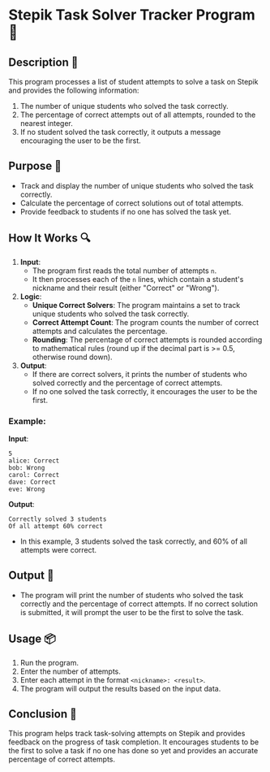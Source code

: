 # Stepik Task Solver Tracker Program 📝

## Description 📝

This program processes a list of student attempts to solve a task on Stepik and provides the following information:

1. The number of unique students who solved the task correctly.
2. The percentage of correct attempts out of all attempts, rounded to the nearest integer.
3. If no student solved the task correctly, it outputs a message encouraging the user to be the first.

## Purpose 🎯

-   Track and display the number of unique students who solved the task correctly.
-   Calculate the percentage of correct solutions out of total attempts.
-   Provide feedback to students if no one has solved the task yet.

## How It Works 🔍

1. **Input**:
    - The program first reads the total number of attempts `n`.
    - It then processes each of the `n` lines, which contain a student's nickname and their result (either "Correct" or "Wrong").
2. **Logic**:
    - **Unique Correct Solvers**: The program maintains a set to track unique students who solved the task correctly.
    - **Correct Attempt Count**: The program counts the number of correct attempts and calculates the percentage.
    - **Rounding**: The percentage of correct attempts is rounded according to mathematical rules (round up if the decimal part is >= 0.5, otherwise round down).
3. **Output**:
    - If there are correct solvers, it prints the number of students who solved correctly and the percentage of correct attempts.
    - If no one solved the task correctly, it encourages the user to be the first.

### Example:

**Input**:

```
5
alice: Correct
bob: Wrong
carol: Correct
dave: Correct
eve: Wrong
```

**Output**:

```
Correctly solved 3 students
Of all attempt 60% correct
```

-   In this example, 3 students solved the task correctly, and 60% of all attempts were correct.

## Output 📜

-   The program will print the number of students who solved the task correctly and the percentage of correct attempts. If no correct solution is submitted, it will prompt the user to be the first to solve the task.

## Usage 📦

1. Run the program.
2. Enter the number of attempts.
3. Enter each attempt in the format `<nickname>: <result>`.
4. The program will output the results based on the input data.

## Conclusion 🚀

This program helps track task-solving attempts on Stepik and provides feedback on the progress of task completion.
It encourages students to be the first to solve a task if no one has done so yet and provides an accurate percentage of correct attempts.
